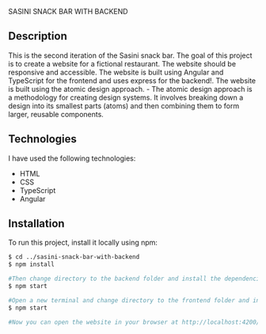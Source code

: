 SASINI SNACK BAR WITH BACKEND

## Description
This is the second iteration of the Sasini snack bar. The goal of this project is to create a website for a fictional restaurant. The website should be responsive and accessible. The website is built using Angular and TypeScript for the frontend and uses express for the backend!.
The website is built using the atomic design approach. - The atomic design approach is a methodology for creating design systems. It involves breaking down a design into its smallest parts (atoms) and then combining them to form larger, reusable components.

## Technologies

I have used the following technologies:
- HTML
- CSS
- TypeScript
- Angular

## Installation
To run this project, install it locally using npm:

```bash
$ cd ../sasini-snack-bar-with-backend
$ npm install

#Then change directory to the backend folder and install the dependencies for the backend
$ npm start

#Open a new terminal and change directory to the frontend folder and install the dependencies for the frontend
$ npm start

#Now you can open the website in your browser at http://localhost:4200/
```


